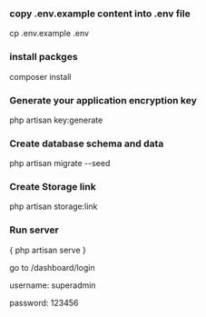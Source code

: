 
### copy .env.example content into .env file 

cp .env.example .env 

### install packges 

composer install 

### Generate your application encryption key 

php artisan key:generate

### Create database schema and data

php artisan migrate --seed

### Create Storage link 

php artisan storage:link

### Run server 

{ php artisan serve }


<p>go to /dashboard/login</p>

<p>username: superadmin</p>
<p>password: 123456</p>





